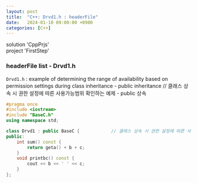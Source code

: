 ```yaml
---
layout: post
title:  "C++: Drvd1.h : headerFile"
date:   2024-01-10 09:00:00 +0900
categories: [C++]
---
```


solution 'CppPrjs'   
project 'FirstStep'   
   
### headerFile list - Drvd1.h   
`Drvd1.h` : example of determining the range of availability based on permission settings during class inheritance - public inheritance // 클래스 상속 시 권한 설정에 따른 사용가능범위 확인하는 예제 - public 상속   
   
```cpp
#pragma once
#include <iostream>
#include "BaseC.h"
using namespace std;

class Drvd1 : public BaseC {			// 클래스 상속 시 권한 설정에 따른 사용가능범위 확인하는 예제 - public 상속
public:
	int sum() const {
		return geta() + b + c;
	}
	void printbc() const {
		cout << b << ' ' << c;
	}
};
```
